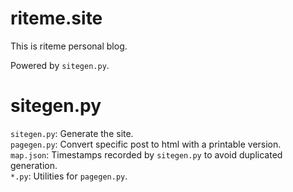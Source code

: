 # riteme.site
This is riteme personal blog.

Powered by `sitegen.py`.

# sitegen.py
`sitegen.py`: Generate the site.  
`pagegen.py`: Convert specific post to html with a printable version.  
`map.json`: Timestamps recorded by `sitegen.py` to avoid duplicated generation.  
`*.py`: Utilities for `pagegen.py`.
